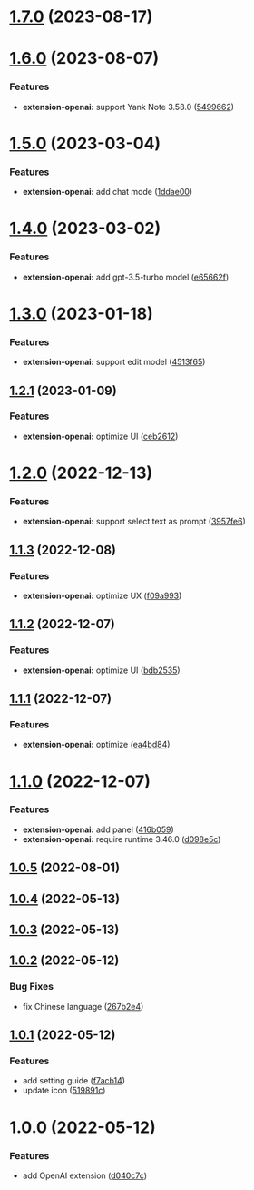 # [1.7.0](https://github.com/purocean/yank-note-extension/compare/extension-openai-1.6.0...extension-openai-1.7.0) (2023-08-17)



# [1.6.0](https://github.com/purocean/yank-note-extension/compare/extension-openai-1.5.0...extension-openai-1.6.0) (2023-08-07)


### Features

* **extension-openai:** support Yank Note 3.58.0 ([5499662](https://github.com/purocean/yank-note-extension/commit/54996629d266c3ccd811f37545e786b5ac6978df))



# [1.5.0](https://github.com/purocean/yank-note-extension/compare/extension-openai-1.4.0...extension-openai-1.5.0) (2023-03-04)


### Features

* **extension-openai:** add chat mode ([1ddae00](https://github.com/purocean/yank-note-extension/commit/1ddae00afe52448d4f1557c0c79c40731a56fa09))



# [1.4.0](https://github.com/purocean/yank-note-extension/compare/extension-openai-1.3.0...extension-openai-1.4.0) (2023-03-02)


### Features

* **extension-openai:** add gpt-3.5-turbo model ([e65662f](https://github.com/purocean/yank-note-extension/commit/e65662f3d8c246314549fcfb010e70285c0aa74a))



# [1.3.0](https://github.com/purocean/yank-note-extension/compare/extension-openai-1.2.1...extension-openai-1.3.0) (2023-01-18)


### Features

* **extension-openai:** support edit model ([4513f65](https://github.com/purocean/yank-note-extension/commit/4513f65fa4c49df422540907e6ac132b48ea8043))



## [1.2.1](https://github.com/purocean/yank-note-extension/compare/extension-openai-1.2.0...extension-openai-1.2.1) (2023-01-09)


### Features

* **extension-openai:** optimize UI ([ceb2612](https://github.com/purocean/yank-note-extension/commit/ceb2612b8c3114593fe209364b275704a3e00079))



# [1.2.0](https://github.com/purocean/yank-note-extension/compare/extension-openai-1.1.3...extension-openai-1.2.0) (2022-12-13)


### Features

* **extension-openai:** support select text as prompt ([3957fe6](https://github.com/purocean/yank-note-extension/commit/3957fe60fdc3bc4bf4bdb137369363fe532eca38))



## [1.1.3](https://github.com/purocean/yank-note-extension/compare/extension-openai-1.1.2...extension-openai-1.1.3) (2022-12-08)


### Features

* **extension-openai:** optimize UX ([f09a993](https://github.com/purocean/yank-note-extension/commit/f09a993f6aa37d7d900fa4c61d8557e33f32f47c))



## [1.1.2](https://github.com/purocean/yank-note-extension/compare/extension-openai-1.1.1...extension-openai-1.1.2) (2022-12-07)


### Features

* **extension-openai:** optimize UI ([bdb2535](https://github.com/purocean/yank-note-extension/commit/bdb25351ea98b617e1e54580cc3f23fed105bb6c))



## [1.1.1](https://github.com/purocean/yank-note-extension/compare/extension-openai-1.1.0...extension-openai-1.1.1) (2022-12-07)


### Features

* **extension-openai:** optimize ([ea4bd84](https://github.com/purocean/yank-note-extension/commit/ea4bd84445bd1ab05b55251be02f1b896751621f))



# [1.1.0](https://github.com/purocean/yank-note-extension/compare/extension-openai-1.0.5...extension-openai-1.1.0) (2022-12-07)


### Features

* **extension-openai:** add panel ([416b059](https://github.com/purocean/yank-note-extension/commit/416b0594e00dffaf4a6cf4a33614dc485c068c54))
* **extension-openai:** require runtime 3.46.0 ([d098e5c](https://github.com/purocean/yank-note-extension/commit/d098e5c4446ea8d87f5c712b9704767cae409e1e))



## [1.0.5](https://github.com/purocean/yank-note-extension/compare/extension-openai-1.0.4...extension-openai-1.0.5) (2022-08-01)



## [1.0.4](https://github.com/purocean/yank-note-extension/compare/extension-openai-1.0.3...extension-openai-1.0.4) (2022-05-13)



## [1.0.3](https://github.com/purocean/yank-note-extension/compare/extension-openai-1.0.2...extension-openai-1.0.3) (2022-05-13)



## [1.0.2](https://github.com/purocean/yank-note-extension/compare/extension-openai-1.0.1...extension-openai-1.0.2) (2022-05-12)


### Bug Fixes

* fix Chinese language ([267b2e4](https://github.com/purocean/yank-note-extension/commit/267b2e4d30e6dc73a424fd52368456406f95a34a))



## [1.0.1](https://github.com/purocean/yank-note-extension/compare/extension-openai-1.0.0...extension-openai-1.0.1) (2022-05-12)


### Features

* add setting guide ([f7acb14](https://github.com/purocean/yank-note-extension/commit/f7acb1452176fbce12cd3f1bdb4b5f7c9c895abe))
* update icon ([519891c](https://github.com/purocean/yank-note-extension/commit/519891c4d7192027332b5e43f68c8382cff43339))



# 1.0.0 (2022-05-12)


### Features

* add OpenAI extension ([d040c7c](https://github.com/purocean/yank-note-extension/commit/d040c7c9e8df20fac273e049c2bdc2e6872591b1))



